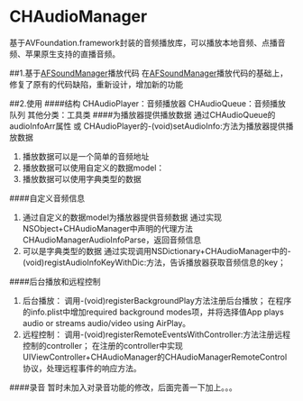 # CHAudioManager

基于AVFoundation.framework封装的音频播放库，可以播放本地音频、点播音频、苹果原生支持的直播音频。

##1.基于[AFSoundManager](https://github.com/AlvaroFranco/AFSoundManager)播放代码
在[AFSoundManager](https://github.com/AlvaroFranco/AFSoundManager)播放代码的基础上，修复了原有的代码缺陷，重新设计，增加新的功能

##2.使用
####结构
CHAudioPlayer：音频播放器
CHAudioQueue：音频播放队列
其他分类：工具类
####为播放器提供播放数据
通过CHAudioQueue的audioInfoArr属性 或 CHAudioPlayer的-(void)setAudioInfo:方法为播放器提供播放数据

1. 播放数据可以是一个简单的音频地址
2. 播放数据可以使用自定义的数据model：
3. 播放数据可以使用字典类型的数据

####自定义音频信息
1. 通过自定义的数据model为播放器提供音频数据
通过实现NSObject+CHAudioManager中声明的代理方法CHAudioManagerAudioInfoParse，返回音频信息
2. 可以是字典类型的数据
通过实现调用NSDictionary+CHAudioManager中的-(void)registAudioInfoKeyWithDic:方法，告诉播放器获取音频信息的key；

####后台播放和远程控制
1. 后台播放：
调用-(void)registerBackgroundPlay方法注册后台播放；
在程序的info.plist中增加required background modes项，并将选择值App plays audio or streams audio/video using AirPlay。
2. 远程控制：
调用-(void)registerRemoteEventsWithController:方法注册远程控制的controller；
在注册的controller中实现UIViewController+CHAudioManager的CHAudioManagerRemoteControl协议，处理远程事件的响应方法。


####录音
暂时未加入对录音功能的修改，后面完善一下加上。。。
